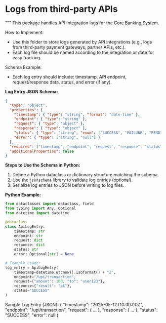 # Logs from third-party APIs

"""
This package handles API integration logs for the Core Banking System.

How to Implement:
- Use this folder to store logs generated by API integrations (e.g., logs from third-party payment gateways, partner APIs, etc.).
- Each log file should be named according to the integration or date for easy tracking.

Schema Example:
- Each log entry should include: timestamp, API endpoint, request/response data, status, and error (if any).

**Log Entry JSON Schema:**
```json
{
  "type": "object",
  "properties": {
    "timestamp": { "type": "string", "format": "date-time" },
    "endpoint": { "type": "string" },
    "request": { "type": "object" },
    "response": { "type": "object" },
    "status": { "type": "string", "enum": ["SUCCESS", "FAILURE", "PENDING"] },
    "error": { "type": ["string", "null"] }
  },
  "required": ["timestamp", "endpoint", "request", "response", "status"],
  "additionalProperties": false
}
```

**Steps to Use the Schema in Python:**
1. Define a Python dataclass or dictionary structure matching the schema.
2. Use the `jsonschema` library to validate log entries (optional).
3. Serialize log entries to JSON before writing to log files.

**Python Example:**
```python
from dataclasses import dataclass, field
from typing import Any, Optional
from datetime import datetime

@dataclass
class ApiLogEntry:
    timestamp: str
    endpoint: str
    request: dict
    response: dict
    status: str
    error: Optional[str] = None

# Example usage:
log_entry = ApiLogEntry(
    timestamp=datetime.utcnow().isoformat() + "Z",
    endpoint="/upi/transaction",
    request={"amount": 100, "to": "user123"},
    response={"result": "ok"},
    status="SUCCESS"
)
```

Sample Log Entry (JSON):
{
  "timestamp": "2025-05-12T10:00:00Z",
  "endpoint": "/upi/transaction",
  "request": { ... },
  "response": { ... },
  "status": "SUCCESS",
  "error": null
}
